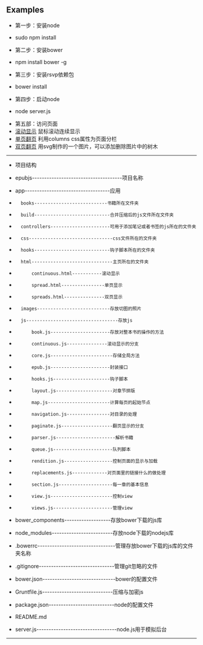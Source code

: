 Examples
-------------------------

+ 第一步：安装node
- sudo npm install
+ 第二步：安装bower
- npm install bower -g
+ 第三步：安装rsvp依赖包
- bower install
+ 第四步：启动node
- node server.js
+ 第五部：访问页面
+ [滚动显示](http://localhost:8080/app/html/continuous.html) 鼠标滚动连续显示
+ [单页翻页](http://localhost:8080/app/html/spread.html) 利用columns css属性为页面分栏
+ [双页翻页](http://localhost:8080/app/html/spread.html)  用svg制作的一个图片，可以添加删除图片中的树木

---------------------------
+ 项目结构
- epubjs-------------------------------------项目名称
+	app-----------------------------------应用
-		books---------------------------书籍所在文件夹
+		build----------------------------合并压缩后的js文件所在文件夹
-		controllers----------------------可用于添加笔记或者书签的js所在的文件夹
+		css-------------------------------css文件所在的文件夹
-		hooks----------------------------钩子脚本所在的文件夹
+		html------------------------------主页所在的文件夹
-			continuous.html-----------滚动显示
+			spread.html----------------单页显示
-			spreads.html---------------双页显示
+		images---------------------------存放切图的照片
-		js----------------------------------存放js
+			book.js----------------------存放对整本书的操作的方法
-			continuous.js---------------滚动显示的分支
+			core.js-----------------------存储全局方法
-			epub.js----------------------封装接口
+			hooks.js---------------------钩子脚本
-			layout.js---------------------对章节排版
+			map.js-----------------------计算每页的起始节点
-			navigation.js----------------对目录的处理
+			paginate.js-------------------翻页显示的分支
-			parser.js----------------------解析书籍
+			queue.js----------------------队列脚本
-			rendition.js------------------控制页面的显示与加载
+			replacements.js-------------对页面里的链接什么的做处理
-			section.js--------------------每一章的基本信息
+			view.js-----------------------控制view
-			views.js----------------------管理view
+	bower_components-------------------存放bower下载的js库
-	node_modules-------------------------存放node下载的nodejs库
+	.bowerrc--------------------------------管理存放bower下载的js库的文件夹名称
-	.gitignore-------------------------------管理git忽略的文件
+	bower.json------------------------------bower的配置文件
-	Gruntfile.js-----------------------------压缩与加密js
+	package.json---------------------------node的配置文件
-	README.md
+	server.js---------------------------------node.js用于模拟后台

-----------------